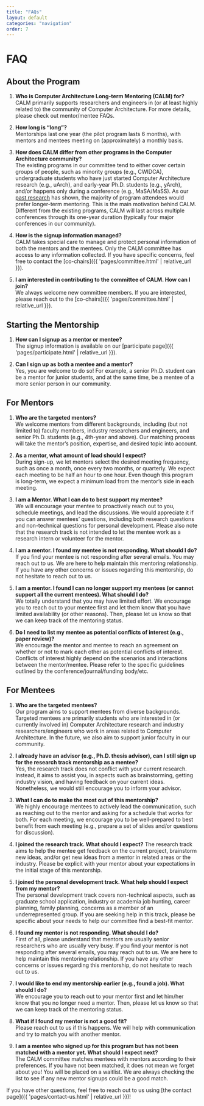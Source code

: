 ```yaml
---
title: "FAQs"
layout: default
categories: "navigation"
order: 7
---
```


# FAQ

## About the Program 
1. **Who is Computer Architecture Long-term Mentoring (CALM) for?**  
CALM primarily supports researchers and engineers in (or at least highly related
to) the community of Computer Architecture. For more details, please check out
mentor/mentee FAQs.

2. **How long is “long”?**  
Mentorships last one year (the pilot program lasts 6 months), with mentors and
mentees meeting on (approximately) a monthly basis.

3. **How does CALM differ from other programs in the Computer Architecture community?**  
The existing programs in our committee tend to either cover certain groups of
people, such as minority groups (e.g., CWIDCA), undergraduate students who have
just started Computer Architecture research (e.g., uArch), and early-year
Ph.D. students (e.g., yArch), and/or happens only during a conference (e.g.,
MaSA/MaSS). As our [past
research](https://drive.google.com/file/d/1o9g2WsxZ_oM2xnKSzOWQ80Z-CwQHrMcf/view
) has shown, the majority of program attendees would prefer longer-term
mentoring. This is the main motivation behind CALM. Different from the existing
programs, CALM will last across multiple conferences through its one-year
duration (typically four major conferences in our community).

4. **How is the signup information managed?**  
CALM takes special care to manage and protect personal information of both the
mentors and the mentees. Only the CALM committee has access to any information
collected. If you have specific concerns, feel free to contact the [co-chairs]({{ 'pages/committee.html' | relative_url }}).

5. **I am interested in contributing to the committee of CALM. How can I join?**  
We always welcome new committee members. If you are interested, please reach out
to the [co-chairs]({{ 'pages/committee.html' | relative_url }}).

## Starting the Mentorship
1. **How can I signup as a mentor or mentee?**  
The signup information is available on our [participate page]({{ 'pages/participate.html' | relative_url }}).

2. **Can I sign up as both a mentee and a mentor?**  
Yes, you are welcome to do so! For example, a senior Ph.D. student can be a mentor for junior students, and at the same time, be a mentee of a more senior person in our community. 


## For Mentors
1. **Who are the targeted mentors?**  
We welcome mentors from different backgrounds, including (but not limited to) faculty members, industry researchers and engineers, and senior Ph.D. students (e.g., 4th-year and above). Our matching process will take the mentor’s position, expertise, and desired topic into account. 

2. **As a mentor, what amount of load should I expect?**  
During sign-up, we let mentors select the desired meeting frequency, such as once a month, once every two months, or quarterly. We expect each meeting to be half an hour to one hour. Even though this program is long-term, we expect a minimum load from the mentor’s side in each meeting. 

3. **I am a Mentor. What I can do to best support my mentee?**  
We will encourage your mentee to proactively reach out to you, schedule meetings, and lead the discussions. We would appreciate it if you can answer mentees’ questions, including both research questions and non-technical questions for personal development. Please also note that the research track is not intended to let the mentee work as a research intern or volunteer for the mentor. 

4. **I am a mentor. I found my mentee is not responding. What should I do?**  
If you find your mentee is not responding after several emails. You may reach out to us. We are here to help maintain this mentoring relationship. If you have any other concerns or issues regarding this mentorship, do not hesitate to reach out to us. 

5. **I am a mentor. I found I can no longer support my mentees (or cannot support all the current mentees). What should I do?**  
We totally understand that you may have limited effort. We encourage you to reach out to your mentee first and let them know that you have limited availability (or other reasons). Then, please let us know so that we can keep track of the mentoring status. 

6. **Do I need to list my mentee as potential conflicts of interest (e.g., paper review)?**  
We encourage the mentor and mentee to reach an agreement on whether or not to mark each other as potential conflicts of interest. Conflicts of interest highly depend on the scenarios and interactions between the mentor/mentee. Please refer to the specific guidelines outlined by the conference/journal/funding body/etc.  


## For Mentees
1. **Who are the targeted mentees?**  
Our program aims to support mentees from diverse backgrounds. Targeted mentees
are primarily students who are interested in (or currently involved in) Computer
Architecture research and industry researchers/engineers who work in areas
related to Computer Architecture. In the future, we also aim to support junior
faculty in our community.

2. **I already have an advisor (e.g., Ph.D. thesis advisor), can I still sign up for the research track mentorship as a mentee?**  
Yes, the research track does not conflict with your current research. Instead,
it aims to assist you, in aspects such as brainstorming, getting industry
vision, and having feedback on your current ideas. Nonetheless, we would still
encourage you to inform your advisor.

3. **What I can do to make the most out of this mentorship?**  
We highly encourage mentees to actively lead the communication, such as reaching
out to the mentor and asking for a schedule that works for both. For each
meeting, we encourage you to be well-prepared to best benefit from each meeting
(e.g., prepare a set of slides and/or questions for discussion).

4. **I joined the research track. What should I expect?**  The research track
aims to help the mentee get feedback on the current project, brainstorm new
ideas, and/or get new ideas from a mentor in related areas or the
industry. Please be explicit with your mentor about your expectations in the
initial stage of this mentorship.

5. **I joined the personal development track. What help should I expect from my mentor?**  
The personal development track covers non-technical aspects, such as graduate
school application, industry or academia job hunting, career planning, family
planning, concerns as a member of an underrepresented group. If you are seeking
help in this track, please be specific about your needs to help our committee
find a best-fit mentor.

6. **I found my mentor is not responding. What should I do?**  
First of all, please understand that mentors are usually senior researchers who
are usually very busy. If you find your mentor is not responding after several
emails, you may reach out to us. We are here to help maintain this mentoring
relationship. If you have any other concerns or issues regarding this
mentorship, do not hesitate to reach out to us.

7. **I would like to end my mentorship earlier (e.g., found a job). What should I do?**  
We encourage you to reach out to your mentor first and let him/her know that you
no longer need a mentor. Then, please let us know so that we can keep track of
the mentoring status.

8. **What if I found my mentor is not a good fit?**  
Please reach out to us if this happens. We will help with communication and try
to match you with another mentor.

9. **I am a mentee who signed up for this program but has not been matched with a mentor yet. What should I expect next?**  
The CALM committee matches mentees with mentors according to their
preferences. If you have not been matched, it does not mean we forget about you!
You will be placed on a waitlist. We are always checking the list to see if any
new mentor signups could be a good match.

If you have other questions, feel free to reach out to us using [the contact
page]({{ 'pages/contact-us.html' | relative_url }})!
 
